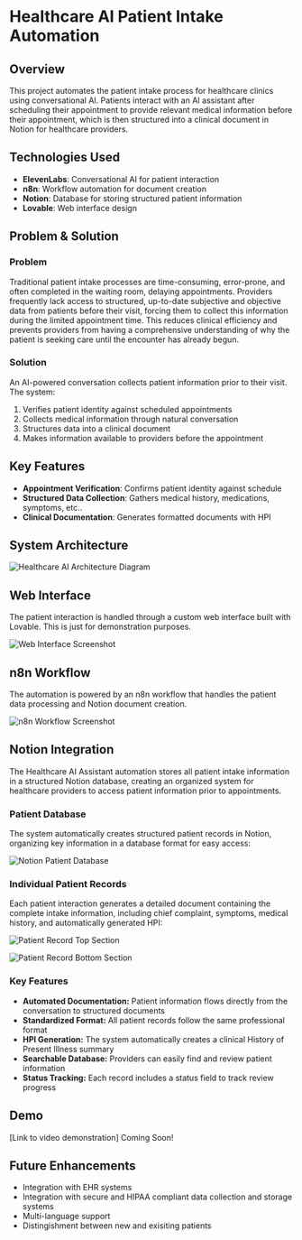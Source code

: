 # Healthcare AI Patient Intake Automation

## Overview
This project automates the patient intake process for healthcare clinics using conversational AI. Patients interact with an AI assistant after scheduling their appointment to provide relevant medical information before their appointment, which is then structured into a clinical document in Notion for healthcare providers.

## Technologies Used
- **ElevenLabs**: Conversational AI for patient interaction
- **n8n**: Workflow automation for document creation
- **Notion**: Database for storing structured patient information
- **Lovable**: Web interface design

## Problem & Solution
### Problem
Traditional patient intake processes are time-consuming, error-prone, and often completed in the waiting room, delaying appointments. Providers frequently lack access to structured, up-to-date subjective and objective data from patients before their visit, forcing them to collect this information during the limited appointment time. This reduces clinical efficiency and prevents providers from having a comprehensive understanding of why the patient is seeking care until the encounter has already begun.

### Solution
An AI-powered conversation collects patient information prior to their visit. The system:
1. Verifies patient identity against scheduled appointments
2. Collects medical information through natural conversation
3. Structures data into a clinical document
4. Makes information available to providers before the appointment

## Key Features
- **Appointment Verification**: Confirms patient identity against schedule
- **Structured Data Collection**: Gathers medical history, medications, symptoms, etc..
- **Clinical Documentation**: Generates formatted documents with HPI

## System Architecture
![Healthcare AI Architecture Diagram](assets/healthcare-ai-architecture-diagram.svg)

## Web Interface

The patient interaction is handled through a custom web interface built with Lovable. This is just for demonstration purposes. 

![Web Interface Screenshot](assets/Healthcare_AI_Webpage.png)

## n8n Workflow

The automation is powered by an n8n workflow that handles the patient data processing and Notion document creation. 

![n8n Workflow Screenshot](assets/Healthcare_AI_Workflow.png)

## Notion Integration

The Healthcare AI Assistant automation stores all patient intake information in a structured Notion database, creating an organized system for healthcare providers to access patient information prior to appointments.

### Patient Database

The system automatically creates structured patient records in Notion, organizing key information in a database format for easy access:

![Notion Patient Database](assets/notion-database-screenshot.png)

### Individual Patient Records

Each patient interaction generates a detailed document containing the complete intake information, including chief complaint, symptoms, medical history, and automatically generated HPI:

![Patient Record Top Section](assets/patient-record-top.png)

![Patient Record Bottom Section](assets/patient-record-bottom.png)

### Key Features

- **Automated Documentation:** Patient information flows directly from the conversation to structured documents
- **Standardized Format:** All patient records follow the same professional format
- **HPI Generation:** The system automatically creates a clinical History of Present Illness summary
- **Searchable Database:** Providers can easily find and review patient information
- **Status Tracking:** Each record includes a status field to track review progress

## Demo
[Link to video demonstration] Coming Soon!

## Future Enhancements
- Integration with EHR systems
- Integration with secure and HIPAA compliant data collection and storage systems
- Multi-language support
- Distingishment between new and exisiting patients
